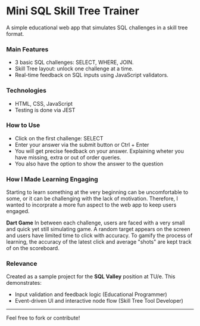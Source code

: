 # Mini SQL Skill Tree Trainer

A simple educational web app that simulates SQL challenges in a skill tree format.

###  Main Features
- 3 basic SQL challenges: SELECT, WHERE, JOIN.
- Skill Tree layout: unlock one challenge at a time.
- Real-time feedback on SQL inputs using JavaScript validators.

### Technologies
- HTML, CSS, JavaScript 
- Testing is done via JEST

### How to Use
- Click on the first challenge: SELECT
- Enter your answer via the submit button or Ctrl + Enter
- You will get precise feedback on your answer. Explaining wheter you have missing, extra or out of order queries.
- You also have the option to show the answer to the question

### How I Made Learning Engaging

Starting to learn something at the very beginning can be uncomfortable to some, or it can be challenging with the lack of motivation. Therefore, I wanted to incorprate a more fun aspect to the web app to keep users engaged.

**Dart Game**
In between each challenge, users are faced with a very small and quick yet still simulating game. A random target appears on the screen and users have limited time to click with accuracy. To gamify the process of learning, the accuracy of the latest click and average "shots" are kept track of on the scoreboard.

### Relevance
Created as a sample project for the **SQL Valley** position at TU/e. This demonstrates:
- Input validation and feedback logic (Educational Programmer)
- Event-driven UI and interactive node flow (Skill Tree Tool Developer)

---

Feel free to fork or contribute!
